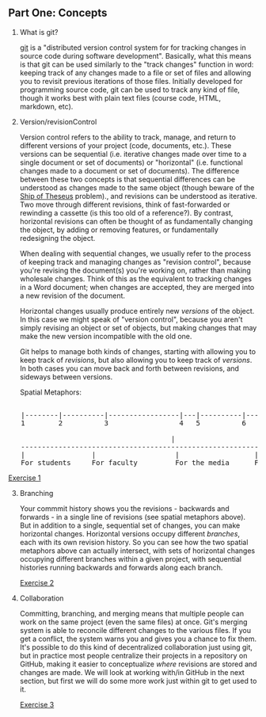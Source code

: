 Part One: Concepts
------------------

1. What is git?

   [git](https://en.wikipedia.org/wiki/Git) is a "distributed version control system for for tracking changes in source code during software development". Basically, what this means is that git can be used similarly to the "track changes" function in word: keeping track of any changes made to a file or set of files and allowing you to revisit previous iterations of those files. Initially developed for programming source code, git can be used to track any kind of file, though it works best with plain text files (course code, HTML, markdown, etc). 

3. Version/revisionControl

   Version control refers to the ability to track, manage, and return to
   different versions of your project (code, documents, etc.). These
   versions can be sequential (i.e. iterative changes made over time to a single
   document or set of documents) or "horizontal" (i.e. functional
   changes made to a document or set of documents). The difference
   between these two concepts is that sequential differences can be
   understood as changes made to the same object (though beware of the
   [Ship of Theseus](https://en.wikipedia.org/wiki/Ship_of_Theseus)
   problem)., and revisions can be
   understood as iterative. Two move through different revisions, think
   of fast-forwarded or rewinding a cassette (is this too old of a
   reference?). By contrast, horizontal revisions can often be thought
   of as fundamentally changing the object, by adding or removing
   features, or fundamentally redesigning the object.
   
   When dealing with sequential changes, we usually refer to the process
   of keeping track and managing changes as "revision control", because
   you're revising the document(s) you're working on, rather than making
   wholesale changes. Think of this as the equivalent to tracking
   changes in a Word document; when changes are accepted, they are
   merged into a new revision of the document.
   
   Horizontal changes usually produce entirely new *versions* of the
   object. In this case we might speak of "version control", because you
   aren't simply revising an object or set of objects, but making
   changes that may make the new version incompatible with the old one.

   Git helps to manage both kinds of changes, starting with allowing you
   to keep track of *revisions*, but also allowing you to keep track of
   *versions*. In both cases you can move back and forth between
   revisions, and sideways between versions.
   
   Spatial Metaphors:
<pre>   
   |--------|----------|-----------------|---|----------|----|-------------
   1        2          3                 4   5          6    7
   
                                       |
   ------------------------------------------------------------------------
   |                |                   |                  |
   For students     For faculty         For the media      For the public
</pre>

   [Exercise 1](exercises/exercise1.md)
   
3. Branching

   Your commmit history shows you the revisions - backwards and forwards
   \- in a single line of revisions (see spatial metaphors above). But in
     addition to a single, sequential set of changes, you can make
     horizontal changes. Horizontal versions occupy different
     *branches*, each with its own revision history. So you can see how
     the two spatial metaphors above can actually intersect, with sets
     of horizontal changes occupying different branches within a given
     project, with sequential histories running backwards and forwards
     along each branch.
     
     [Exercise 2](exercises/exercise2.md)
     
4. Collaboration

    Committing, branching, and merging means that multiple people can
    work on the same project (even the same files) at once. Git's
    merging system is able to reconcile different changes to the various
    files. If you get a conflict, the system warns you and gives you a
    chance to fix them. It's possible to do this kind of decentralized
    collaboration just using git, but in practice most people centralize
    their projects in a repository on GitHub, making it easier to
    conceptualize *where* revisions are stored and changes are made. We
    will look at working with/in GitHub in the next section, but first
    we will do some more work just within git to get used to it.
    
    [Exercise 3](exercises/exercise3.md)

